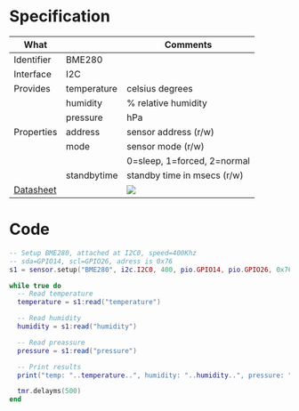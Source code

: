 # Specification

| What         |             | Comments                   |
|--------------|-------------|----------------------------|
| Identifier   | BME280      |                            |
| Interface    | I2C         |                            |
| Provides     | temperature | celsius degrees            |
|              | humidity    | % relative humidity        |
|              | pressure    | hPa                        |
| Properties   | address     | sensor address (r/w)       |
|              | mode        | sensor mode (r/w)          |
|              |             | 0=sleep, 1=forced, 2=normal|
|              | standbytime | standby time in msecs (r/w)|
| [Datasheet](https://ae-bst.resource.bosch.com/media/_tech/media/datasheets/BST-BME280_DS001-11.pdf)    |             | ![](https://whitecatboard.org/git/bme280.jpg)                           |

# Code

```lua
-- Setup BME280, attached at I2C0, speed=400Khz
-- sda=GPIO14, scl=GPIO26, adress is 0x76
s1 = sensor.setup("BME280", i2c.I2C0, 400, pio.GPIO14, pio.GPIO26, 0x76)

while true do
  -- Read temperature
  temperature = s1:read("temperature")

  -- Read humidity
  humidity = s1:read("humidity")

  -- Read preassure
  pressure = s1:read("pressure")

  -- Print results
  print("temp: "..temperature..", humidity: "..humidity..", pressure: "..pressure)

  tmr.delayms(500)
end
```